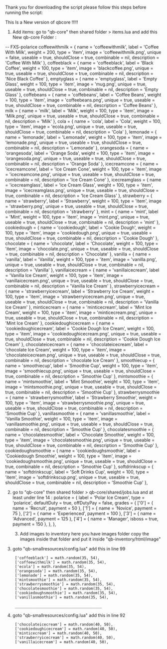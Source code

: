 Thank you for downloading the script please follow this steps before running the script:

This Is a New version of qbcore !!!!!

1. Add items:
go to "qb-core" then shared folder > items.lua and add this New qb-core Folder : 

 -- FXS-polarice
    coffeewithmilk                       = { name = 'coffeewithmilk', label = 'Coffee With Milk', weight = 200, type = 'item', image = 'coffeewithmilk.png', unique = false, useable = true, shouldClose = true, combinable = nil, description = 'Coffee With Milk' },
   coffeeblack                     = { name = 'coffeeblack', label = 'Black Coffee', weight = 100, type = 'item', image = 'blackcoffee.png', unique = true, useable = true, shouldClose = true, combinable = nil, description = 'Nice Black Coffee' },
    emptyglass                     = { name = 'emptyglass', label = 'Empty Glass', weight = 100, type = 'item', image = 'mug.png', unique = true, useable = true, shouldClose = true, combinable = nil, description = 'Empty Glass' },
    coffebeans                     = { name = 'coffebeans', label = 'Coffee Beans', weight = 100, type = 'item', image = 'coffeebeans.png', unique = true, useable = true, shouldClose = true, combinable = nil, description = 'Coffee Beans' },
    milk                     = { name = 'milk', label = 'Milk', weight = 100, type = 'item', image = 'Milk.png', unique = true, useable = true, shouldClose = true, combinable = nil, description = 'Milk' },
    cola                     = { name = 'cola', label = 'Cola', weight = 100, type = 'item', image = 'ecola.png', unique = true, useable = true, shouldClose = true, combinable = nil, description = 'Cola' },
    lemonade                     = { name = 'lemonade', label = 'Lemonade', weight = 100, type = 'item', image = 'lemonade.png', unique = true, useable = true, shouldClose = true, combinable = nil, description = 'Lemonade' },
    orangesoda                     = { name = 'orangesoda', label = 'Orange Soda', weight = 100, type = 'item', image = 'orangesoda.png', unique = true, useable = true, shouldClose = true, combinable = nil, description = 'Orange Soda' },
    icecreamcone                     = { name = 'icecreamcone', label = 'Ice Cream Cone', weight = 100, type = 'item', image = 'icecreamcone.png', unique = true, useable = true, shouldClose = true, combinable = nil, description = 'Ice Cream Cone' },
    icecreamglass                     = { name = 'icecreamglass', label = 'Ice Cream Glass', weight = 100, type = 'item', image = 'icecreamglass.png', unique = true, useable = true, shouldClose = true, combinable = nil, description = 'Ice Cream Glass' },
    strawberry                     = { name = 'strawberry', label = 'Strawberry', weight = 100, type = 'item', image = 'strawberry.png', unique = true, useable = true, shouldClose = true, combinable = nil, description = 'strawberry' },
    mint                     = { name = 'mint', label = 'Mint', weight = 100, type = 'item', image = 'mint.png', unique = true, useable = true, shouldClose = true, combinable = nil, description = 'mint' },
    cookiedough                     = { name = 'cookiedough', label = 'Cookie Dough', weight = 100, type = 'item', image = 'cookiedough.png', unique = true, useable = true, shouldClose = true, combinable = nil, description = 'Cookie Dough' },
    chocolate                     = { name = 'chocolate', label = 'Chocolate', weight = 100, type = 'item', image = 'chocolate.png', unique = true, useable = true, shouldClose = true, combinable = nil, description = 'Chocolate' },
    vanilla                     = { name = 'vanilla', label = 'Vanilla', weight = 100, type = 'item', image = 'vanilla.png', unique = true, useable = true, shouldClose = true, combinable = nil, description = 'Vanilla' },
    vanillaicecream                     = { name = 'vanillaicecream', label = 'Vanilla Ice Cream', weight = 100, type = 'item', image = 'vanillaicecream.png', unique = true, useable = true, shouldClose = true, combinable = nil, description = 'Vanilla Ice Cream' },
    strawberryicecream                     = { name = 'strawberryicecream', label = 'Strawberry Ice Cream', weight = 100, type = 'item', image = 'strawberryicecream.png', unique = true, useable = true, shouldClose = true, combinable = nil, description = 'Vanilla Ice Cream' },
    minticecream                     = { name = 'minticecream', label = 'Mint Ice Cream', weight = 100, type = 'item', image = 'minticecream.png', unique = true, useable = true, shouldClose = true, combinable = nil, description = 'Mint Ice Cream' },
    cookiedoughicecream                     = { name = 'cookiedoughicecream', label = 'Cookie Dough Ice Cream', weight = 100, type = 'item', image = 'cookiedoughicecream.png', unique = true, useable = true, shouldClose = true, combinable = nil, description = 'Cookie Dough Ice Cream' },
    chocolateicecream                     = { name = 'chocolateicecream', label = 'chocolate Ice Cream', weight = 100, type = 'item', image = 'chocolateicecream.png', unique = true, useable = true, shouldClose = true, combinable = nil, description = 'chocolate Ice Cream' },
    smoothiecup                     = { name = 'smoothiecup', label = 'Smoothie Cup', weight = 100, type = 'item', image = 'smoothiecup.png', unique = true, useable = true, shouldClose = true, combinable = nil, description = 'Smoothie Cup' },
    mintsmoothie                     = { name = 'mintsmoothie', label = 'Mint Smoothie', weight = 100, type = 'item', image = 'mintsmoothie.png', unique = true, useable = true, shouldClose = true, combinable = nil, description = 'Smoothie Cup' },
    strawberrysmoothie                     = { name = 'strawberrysmoothie', label = 'Strawberry Smoothie', weight = 100, type = 'item', image = 'strawberrysmoothie.png', unique = true, useable = true, shouldClose = true, combinable = nil, description = 'Smoothie Cup' },
    vanillasmoothie                     = { name = 'vanillasmoothie', label = 'Vanilla Smoothie', weight = 100, type = 'item', image = 'vanillasmoothie.png', unique = true, useable = true, shouldClose = true, combinable = nil, description = 'Smoothie Cup' },
    chocolatesmoothie                     = { name = 'chocolatesmoothie', label = 'Chocolate Smoothie', weight = 100, type = 'item', image = 'chocolatesmoothie.png', unique = true, useable = true, shouldClose = true, combinable = nil, description = 'Smoothie Cup' },
    cookiedoughsmoothie                     = { name = 'cookiedoughsmoothie', label = 'Cookiedough Smoothie', weight = 100, type = 'item', image = 'cookiedoughsmoothie.png', unique = true, useable = true, shouldClose = true, combinable = nil, description = 'Smoothie Cup' },
    softdrinkscup                     = { name = 'softdrinkscup', label = 'Soft Drinks Cup', weight = 100, type = 'item', image = 'softdrinkscup.png', unique = true, useable = true, shouldClose = true, combinable = nil, description = 'Smoothie Cup' },



2. go to "qb-core" then shared folder > qb-core/shared/jobs.lua and at least under line 14  : 
    	polarice = {
		label = 'Polar Ice Cream',
		type = 'polarice',
		defaultDuty = true,
		offDutyPay = false,
		grades = {
			['0'] = { name = 'Recruit', payment = 50 },
			['1'] = { name = 'Novice', payment = 75 },
			['2'] = { name = 'Experienced', payment = 100 },
			['3'] = { name = 'Advanced', payment = 125 },
			['4'] = { name = 'Manager', isboss = true, payment = 150 },
		},
	},

    3.  Add images to inventory
here you have images folder copy the images inside that folder and put it inside "qb-inventory/html/image"

4. goto "qb-smallresources/config.lua" add this in line 99

        ['coffeeblack'] = math.random(35, 54),
        ['coffeewithmilk'] = math.random(35, 54),
        ['ecola'] = math.random(35, 54),
        ['orangesoda'] = math.random(35, 54),
        ['lemonade'] = math.random(35, 54),
        ['mintsmoothie'] = math.random(35, 54),
        ['strawberrysmoothie'] = math.random(35, 54),
        ['chocolatesmoothie'] = math.random(35, 54),
        ['cookiedoughsmoothie'] = math.random(35, 54),
        ['vanillasmoothie'] = math.random(35, 54),
    
		_______________________________________

4. goto "qb-smallresources/config.lua" add this in line 92

        ['chocolateicecream'] = math.random(40, 50),
        ['cookiedoughicecream'] = math.random(40, 50),
        ['minticecream'] = math.random(40, 50),
        ['strawberryicecream'] = math.random(40, 50),
        ['vanillaicecream'] = math.random(40, 50),